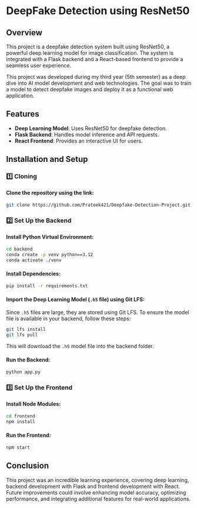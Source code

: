 # DeepFake Detection using ResNet50

## Overview
This project is a deepfake detection system built using ResNet50, a powerful deep learning model for image classification. The system is integrated with a Flask backend and a React-based frontend to provide a seamless user experience.

This project was developed during my third year (5th semester) as a deep dive into AI model development and web technologies. The goal was to train a model to detect deepfake images and deploy it as a functional web application.

## Features
- **Deep Learning Model**: Uses ResNet50 for deepfake detection.
- **Flask Backend**: Handles model inference and API requests.
- **React Frontend**: Provides an interactive UI for users.

## Installation and Setup

### **1️⃣ Cloning**
#### Clone the repository using the link:
```sh
git clone https://github.com/Prateek421/Deepfake-Detection-Project.git
```

### **2️⃣ Set Up the Backend**
#### Install Python Virtual Environment:
```sh
cd backend
conda create -p venv python==3.12
conda activate ./venv
```
#### Install Dependencies:
```sh
pip install -r requirements.txt
```
#### Import the Deep Learning Model (`.h5` file) using Git LFS:
Since `.h5` files are large, they are stored using Git LFS. To ensure the model file is available in your backend, follow these steps:
```sh
git lfs install
git lfs pull
```
This will download the `.h5` model file into the backend folder.

#### Run the Backend:
```sh
python app.py
```

### **3️⃣ Set Up the Frontend**
#### Install Node Modules:
```sh
cd frontend
npm install
```
#### Run the Frontend:
```sh
npm start
```

## Conclusion
This project was an incredible learning experience, covering deep learning, backend development with Flask and frontend development with React. Future improvements could involve enhancing model accuracy, optimizing performance, and integrating additional features for real-world applications.
